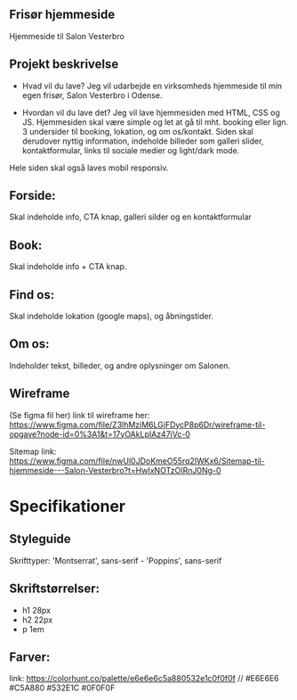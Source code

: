 ## Frisør hjemmeside
Hjemmeside til Salon Vesterbro

## Projekt beskrivelse
- Hvad vil du lave?
Jeg vil udarbejde en virksomheds hjemmeside til min egen frisør, Salon Vesterbro i Odense.

- Hvordan vil du lave det?
Jeg vil lave hjemmesiden med HTML, CSS og JS. 
Hjemmesiden skal være simple og let at gå til mht. booking eller lign. 3 undersider til booking, lokation, og om os/kontakt.
Siden skal derudover nyttig information, indeholde billeder som galleri slider, kontaktformular, links til sociale medier og light/dark mode. 

Hele siden skal også laves mobil responsiv.

## Forside: 
Skal indeholde info, CTA knap, galleri silder og en kontaktformular
## Book: 
Skal indeholde info + CTA knap.

## Find os: 
Skal indeholde lokation (google maps), og åbningstider.

## Om os: 
Indeholder tekst, billeder, og andre oplysninger om Salonen.


## Wireframe
(Se figma fil her)
link til wireframe her: https://www.figma.com/file/Z3lhMziM6LGjFDycP8p6Dr/wireframe-til-opgave?node-id=0%3A1&t=17yOAkLpIAz47jVc-0

Sitemap
link: https://www.figma.com/file/nwUl0JDoKmeO55rq2IWKx6/Sitemap-til-hjemmeside---Salon-Vesterbro?t=HwIxNOTzOIRnJ0Ng-0

# Specifikationer
## Styleguide
Skrifttyper: 'Montserrat', sans-serif - 'Poppins', sans-serif
## Skriftstørrelser:
 * h1 28px
 * h2 22px
 * p 1em

## Farver:
link: https://colorhunt.co/palette/e6e6e6c5a880532e1c0f0f0f //
#E6E6E6
#C5A880
#532E1C
#0F0F0F
